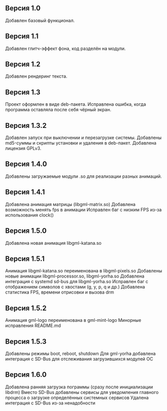 ## Версия 1.0
Добавлен базовый функционал.

## Версия 1.1
Добавлен глитч-эффект фона, код разделён на модули.

## Версия 1.2
Добавлен рендеринг текста.

## Версия 1.3
Проект оформлен в виде deb-пакета.
Исправлена ошибка, когда программа оставляла после себя чёрный экран.

## Версия 1.3.2
Добавлен запуск при выключении и перезагрузке системы.
Добавлены md5-суммы и скрипты установки и удаления в deb-пакет.
Добавлена лицензия GPLv3.

## Версия 1.4.0
Добавлены загружаемые модули .so для реализации разных анимаций.

## Версия 1.4.1
Добавлена анимация матрицы (libgml-matrix.so)
Добавлена возможность менять fps в анимации
Исправлен баг с низким FPS из-за использования clock()

## Версия 1.5.0
Добавлена новая анимация libgml-katana.so

## Версия 1.5.1
Анимация libgml-katana.so переименована в libgml-pixels.so
Добавлены новые анимации libgml-processor.so, libgml-yorha.so
Добавлена интеграция с systemd sd-bus для libgml-yorha.so
Исправлен баг с отображением символов с хвостами (g, y, p, q и др.)
Добавлена статистика FPS, времени отрисовки и вызова drm

## Версия 1.5.2
Анимация gml-logo переименована в gml-mint-logo
Минорные исправления README.md

## Версия 1.5.3
Добавлены режимы boot, reboot, shutdown
Для gml-yorha добавлена интеграция с SD-Bus для отслеживания загрузившихся модулей ОС

## Версия 1.6.0
Добавлена ранняя загрузка пограммы (сразу после инициализации libdrm)
Вместо SD-Bus добавлены сервисы для уведомления главного процесса о загрузке определённых системных сервисов
Удалена интеграция с SD-Bus из-за ненадобности
